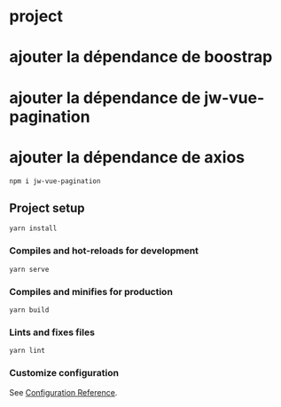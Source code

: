 # project
# ajouter la dépendance de boostrap
# ajouter la dépendance de jw-vue-pagination
# ajouter la dépendance de axios
```
npm i jw-vue-pagination

```

## Project setup
```
yarn install
```

### Compiles and hot-reloads for development
```
yarn serve
```

### Compiles and minifies for production
```
yarn build
```

### Lints and fixes files
```
yarn lint
```

### Customize configuration
See [Configuration Reference](https://cli.vuejs.org/config/).
